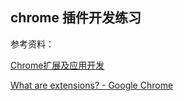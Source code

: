 ## chrome 插件开发练习

参考资料：

[Chrome扩展及应用开发](http://www.ituring.com.cn/minibook/950)

[What are extensions? - Google Chrome](https://developer.chrome.com/extensions)